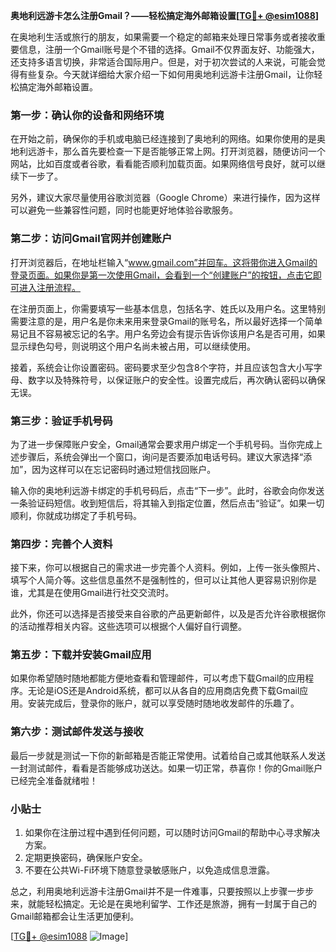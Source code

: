 **奥地利远游卡怎么注册Gmail？——轻松搞定海外邮箱设置[[TG💪+ @esim1088](https://t.me/s/esim1088)]**

在奥地利生活或旅行的朋友，如果需要一个稳定的邮箱来处理日常事务或者接收重要信息，注册一个Gmail账号是个不错的选择。Gmail不仅界面友好、功能强大，还支持多语言切换，非常适合国际用户。但是，对于初次尝试的人来说，可能会觉得有些复杂。今天就详细给大家介绍一下如何用奥地利远游卡注册Gmail，让你轻松搞定海外邮箱设置。

### **第一步：确认你的设备和网络环境**
在开始之前，确保你的手机或电脑已经连接到了奥地利的网络。如果你使用的是奥地利远游卡，那么首先要检查一下是否能够正常上网。打开浏览器，随便访问一个网站，比如百度或者谷歌，看看能否顺利加载页面。如果网络信号良好，就可以继续下一步了。

另外，建议大家尽量使用谷歌浏览器（Google Chrome）来进行操作，因为这样可以避免一些兼容性问题，同时也能更好地体验谷歌服务。

### **第二步：访问Gmail官网并创建账户**
打开浏览器后，在地址栏输入“www.gmail.com”并回车。这将带你进入Gmail的登录页面。如果你是第一次使用Gmail，会看到一个“创建账户”的按钮，点击它即可进入注册流程。

在注册页面上，你需要填写一些基本信息，包括名字、姓氏以及用户名。这里特别需要注意的是，用户名是你未来用来登录Gmail的账号名，所以最好选择一个简单易记且不容易被忘记的名字。用户名旁边会有提示告诉你该用户名是否可用，如果显示绿色勾号，则说明这个用户名尚未被占用，可以继续使用。

接着，系统会让你设置密码。密码要求至少包含8个字符，并且应该包含大小写字母、数字以及特殊符号，以保证账户的安全性。设置完成后，再次确认密码以确保无误。

### **第三步：验证手机号码**
为了进一步保障账户安全，Gmail通常会要求用户绑定一个手机号码。当你完成上述步骤后，系统会弹出一个窗口，询问是否要添加电话号码。建议大家选择“添加”，因为这样可以在忘记密码时通过短信找回账户。

输入你的奥地利远游卡绑定的手机号码后，点击“下一步”。此时，谷歌会向你发送一条验证码短信。收到短信后，将其输入到指定位置，然后点击“验证”。如果一切顺利，你就成功绑定了手机号码。

### **第四步：完善个人资料**
接下来，你可以根据自己的需求进一步完善个人资料。例如，上传一张头像照片、填写个人简介等。这些信息虽然不是强制性的，但可以让其他人更容易识别你是谁，尤其是在使用Gmail进行社交交流时。

此外，你还可以选择是否接受来自谷歌的产品更新邮件，以及是否允许谷歌根据你的活动推荐相关内容。这些选项可以根据个人偏好自行调整。

### **第五步：下载并安装Gmail应用**
如果你希望随时随地都能方便地查看和管理邮件，可以考虑下载Gmail的应用程序。无论是iOS还是Android系统，都可以从各自的应用商店免费下载Gmail应用。安装完成后，登录你的账户，就可以享受随时随地收发邮件的乐趣了。

### **第六步：测试邮件发送与接收**
最后一步就是测试一下你的新邮箱是否能正常使用。试着给自己或其他联系人发送一封测试邮件，看看是否能够成功送达。如果一切正常，恭喜你！你的Gmail账户已经完全准备就绪啦！

### **小贴士**
1. 如果你在注册过程中遇到任何问题，可以随时访问Gmail的帮助中心寻求解决方案。
2. 定期更换密码，确保账户安全。
3. 不要在公共Wi-Fi环境下随意登录敏感账户，以免造成信息泄露。

总之，利用奥地利远游卡注册Gmail并不是一件难事，只要按照以上步骤一步步来，就能轻松搞定。无论是在奥地利留学、工作还是旅游，拥有一封属于自己的Gmail邮箱都会让生活更加便利。

[[TG💪+ @esim1088](https://t.me/s/esim1088) ![Image](https://i.postimg.cc/4NQfJmqS/Snipaste-2025-05-13-00-14-12.png)]